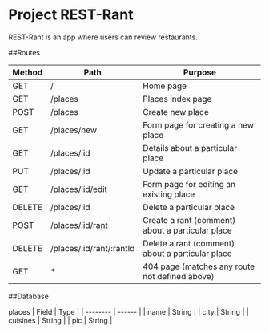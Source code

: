 # Project REST-Rant

REST-Rant is an app where users can review restaurants.

##Routes

| Method | Path                     | Purpose                                          |
| ------ | ------------------------ | ------------------------------------------------ |
| GET    | /                        | Home page                                        
| GET    | /places                  | Places index page                                |
| POST   | /places                  | Create new place                                 |
| GET    | /places/new              | Form page for creating a new place               |
| GET    | /places/:id              | Details about a particular place                 |
| PUT    | /places/:id              | Update a particular place                        |
| GET    | /places/:id/edit         | Form page for editing an existing place          |
| DELETE | /places/:id              | Delete a particular place                        |
| POST   | /places/:id/rant         | Create a rant (comment) about a particular place |
| DELETE | /places/:id/rant/:rantId | Delete a rant (comment) about a particular place |
| GET    | *                        | 404 page (matches any route not defined above)   |

##Database

places
| Field    | Type   |
| -------- | ------ |
| name     | String |
| city     | String |
| cuisines | String |
| pic      | String |